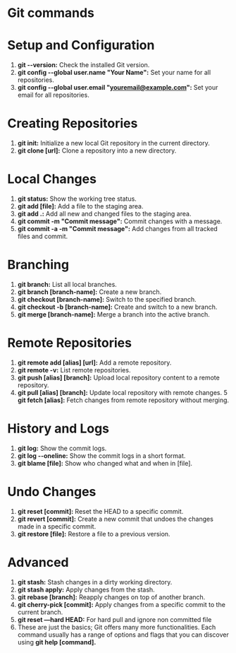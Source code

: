 # Git commands


# Setup and Configuration
1. <b>git --version:</b> Check the installed Git version.
2. <b>git config --global user.name "Your Name":</b> Set your name for all repositories.
3. <b>git config --global user.email "youremail@example.com":</b> Set your email for all repositories.
# Creating Repositories
1. <b>git init:</b> Initialize a new local Git repository in the current directory.
2. <b>git clone [url]:</b> Clone a repository into a new directory.
# Local Changes
1. <b>git status:</b> Show the working tree status.
2. <b>git add [file]:</b> Add a file to the staging area.
3. <b>git add .:</b> Add all new and changed files to the staging area.
4. <b>git commit -m "Commit message":</b> Commit changes with a message.
5. <b>git commit -a -m "Commit message":</b> Add changes from all tracked files and commit.
# Branching
1. <b>git branch:</b> List all local branches.
2. <b>git branch [branch-name]:</b> Create a new branch.
3. <b>git checkout [branch-name]:</b> Switch to the specified branch.
4. <b>git checkout -b [branch-name]:</b> Create and switch to a new branch.
5. <b>git merge [branch-name]:</b> Merge a branch into the active branch.
# Remote Repositories
1. <b>git remote add [alias] [url]:</b> Add a remote repository.
2. <b>git remote -v:</b> List remote repositories.
3. <b>git push [alias] [branch]:</b> Upload local repository content to a remote repository.
4. <b>git pull [alias] [branch]:</b> Update local repository with remote changes.
5  <b>git fetch [alias]:</b> Fetch changes from remote repository without merging.
# History and Logs
1. <b>git log:</b> Show the commit logs.
2. <b>git log --oneline:</b> Show the commit logs in a short format.
3. <b>git blame [file]:</b> Show who changed what and when in [file].
# Undo Changes
1. <b>git reset [commit]:</b> Reset the HEAD to a specific commit.
2. <b>git revert [commit]:</b> Create a new commit that undoes the changes made in a specific commit.
3. <b>git restore [file]:</b> Restore a file to a previous version.
# Advanced
1. <b>git stash:</b> Stash changes in a dirty working directory.
2. <b>git stash apply:</b> Apply changes from the stash.
3. <b>git rebase [branch]:</b> Reapply changes on top of another branch.
4. <b>git cherry-pick [commit]:</b> Apply changes from a specific commit to the current branch.
5. <b>git reset —hard HEAD:</b> For hard pull and ignore non committed file
6. These are just the basics; Git offers many more functionalities. Each command usually has a range of options and flags that you can discover using <b>git help [command].</b>



